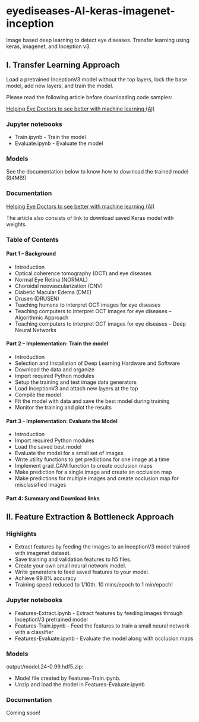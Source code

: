 # eyediseases-AI-keras-imagenet-inception
Image based deep learning to detect eye diseases. Transfer learning using keras, imagenet, and Inception v3.

## I. Transfer Learning Approach
Load a pretrained InceptionV3 model without the top layers, lock the base model, add new layers, and train the model.

Please read the following article before downloading code samples:

[Helping Eye Doctors to see better with machine learning (AI)](http://blog.mapshalli.org/index.php/2018/03/17/helping-eye-doctors-to-see-better-with-machine-learning-ai/)

### Jupyter notebooks
* Train.ipynb - Train the model
* Evaluate.ipynb - Evaluate the model

### Models

See the documentation below to know how to download the trained model (84MB!)


### Documentation
[Helping Eye Doctors to see better with machine learning (AI)](http://blog.mapshalli.org/index.php/2018/03/17/helping-eye-doctors-to-see-better-with-machine-learning-ai/)

The article also consists of link to download saved Keras model with weights.

### Table of Contents

#### Part 1 – Background
* Introduction
* Optical coherence tomography (OCT) and eye diseases
* Normal Eye Retina (NORMAL)
* Choroidal neovascularization (CNV)
* Diabetic Macular Edema (DME)
* Drusen (DRUSEN)
* Teaching humans to interpret OCT images for eye diseases
* Teaching computers to interpret OCT images for eye diseases – Algorithmic Approach
* Teaching computers to interpret OCT images for eye diseases – Deep Neural Networks

#### Part 2 – Implementation: Train the model
* Introduction
* Selection and Installation of Deep Learning Hardware and Software
* Download the data and organize
* Import required Python modules
* Setup the training and test image data generators
* Load InceptionV3 and attach new layers at the top
* Compile the model
* Fit the model with data and save the best model during training
* Monitor the training and plot the results

#### Part 3 – Implementation: Evaluate the Model
* Introduction
* Import required Python modules
* Load the saved best model
* Evaluate the model for a small set of images
* Write utility functions to get predictions for one image at a time
* Implement grad_CAM function to create occlusion maps
* Make prediction for a single image and create an occlusion map
* Make predictions for multiple images and create occlusion map for misclassified images

#### Part 4: Summary and Download links


## II. Feature Extraction & Bottleneck Approach

### Highlights

* Extract features by feeding the images to an InceptionV3 model trained with imagenet dataset.
* Save training and validation features to h5 files.
* Create your own small neural network model.
* Write generators to feed saved features to your model.
* Achieve 99.8% accuracy
* Training speed reduced to 1/10th. 10 mins/epoch to 1 min/epoch!


### Jupyter notebooks
* Features-Extract.ipynb - Extract features by feeding images through InceptionV3 pretrained model
* Features-Train.ipynb - Feed the features to train a small neural network with a classifier
* Features-Evaluate.ipynb - Evaluate the model along with occlusion maps

### Models
output/model.24-0.99.hdf5.zip:
* Model file created by Features-Train.ipynb.
* Unzip and load the model in Features-Evaluate.ipynb

### Documentation
Coming soon!
